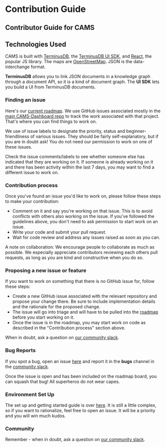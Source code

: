 # Contribution Guide

## Contributor Guide for CAMS

## Technologies Used

CAMS is built with [TerminusDB](https://github.com/terminusdb/terminusdb), the [TerminusDB UI SDK](https://github.com/terminusdb/terminusdb-documents-ui), and [React](https://reactjs.org/), the popular JS library. The maps are [OpenStreetMap](https://www.openstreetmap.org/#map=7/53.465/-8.240). JSON is the data-interchange format. 

**TerminusDB** allows you to link JSON documents in a knowledge graph through a document API, so it is a kind of document graph. The **UI SDK** lets you build a UI from TerminusDB documents. 

### Finding an issue

Here's our [current roadmap](https://github.com/orgs/CriticalAssetManagement/projects/2). We use GitHub issues associated mostly in the [main CAMS-Dashboard repo](https://github.com/CriticalAssetManagement/CAMS-Dashboard/issues) to track the work associated with that project. That's where you can find things to work on.

We use of issue labels to designate the priority, status and beginner-friendliness of various issues. They should be fairly self-explanatory, but if you are in doubt ask! You do not need our permission to work on one of these issues.

Check the issue comments/labels to see whether someone else has indicated that they are working on it. If someone is already working on it and there has been activity within the last 7 days, you may want to find a different issue to work on.

### Contribution process

Once you've found an issue you'd like to work on, please follow these steps to make your contribution:

- Comment on it and say you're working on that issue. This is to avoid conflicts with others also working on the issue. If you've followed the guidelines above, you don't need to ask permission to start work on an issue.
- Write your code and submit your pull request.
- Wait for code review and address any issues raised as soon as you can.

A note on collaboration: We encourage people to collaborate as much as possible. We especially appreciate contributors reviewing each others pull requests, as long as you are kind and constructive when you do so.

### Proposing a new issue or feature

If you want to work on something that there is no GitHub issue for, follow these steps:

- Create a new GitHub issue associated with the relevant repository and propose your change there. Be sure to include implementation details and the rationale for the proposed change.
- The issue will go into triage and will have to be pulled into the [roadmap](https://github.com/orgs/CriticalAssetManagement/projects/2) before you start working on it.
- Once the issue is in the roadmap, you may start work on code as described in the "Contribution process" section above.

When in doubt, ask a question on [our community slack](https://join.slack.com/t/camsforclimat-yfe2592/signup).

### Bug Reports

If you spot a bug, open an issue [here](https://github.com/CriticalAssetManagement/CAMS-Dashboard/issues) and report it in the **bugs** channel in the [community slack](https://join.slack.com/t/camsforclimat-yfe2592/signup). 

Once the issue is open and has been included on the roadmap board, you can squash that bug! All superheros do not wear capes. 

### Environment Set Up

The set up and getting started guide is over [here](https://github.com/CriticalAssetManagement/CAMS-Dashboard#getting-started). It is still a little complex, so if you want to rationalize, feel free to open an issue. It will be a priority and you will win much kudos.

### Community 

Remember - when in doubt, ask a question on [our community slack](https://join.slack.com/t/camsforclimat-yfe2592/signup).
